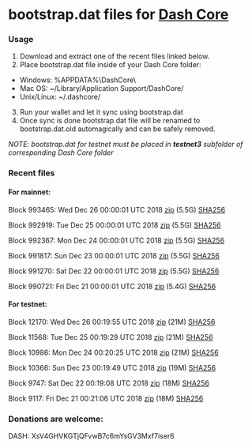 # bootstrap.dat files for [Dash Core](https://www.dash.org)

### Usage

1. Download and extract one of the recent files linked below.
2. Place bootstrap.dat file inside of your Dash Core folder:
 - Windows: %APPDATA%\DashCore\
 - Mac OS: ~/Library/Application Support/DashCore/
 - Unix/Linux: ~/.dashcore/
3. Run your wallet and let it sync using bootstrap.dat
4. Once sync is done bootstrap.dat file will be renamed to bootstrap.dat.old automagically and can be safely removed.

_NOTE: bootstrap.dat for testnet must be placed in **testnet3** subfolder of corresponding Dash Core folder_

### Recent files

#### For mainnet:

Block 993465: Wed Dec 26 00:00:01 UTC 2018 [zip](https://dash-bootstrap.ams3.digitaloceanspaces.com/mainnet/2018-12-26/bootstrap.dat.zip) (5.5G) [SHA256](https://dash-bootstrap.ams3.digitaloceanspaces.com/mainnet/2018-12-26/sha256.txt)

Block 992919: Tue Dec 25 00:00:01 UTC 2018 [zip](https://dash-bootstrap.ams3.digitaloceanspaces.com/mainnet/2018-12-25/bootstrap.dat.zip) (5.5G) [SHA256](https://dash-bootstrap.ams3.digitaloceanspaces.com/mainnet/2018-12-25/sha256.txt)

Block 992367: Mon Dec 24 00:00:01 UTC 2018 [zip](https://dash-bootstrap.ams3.digitaloceanspaces.com/mainnet/2018-12-24/bootstrap.dat.zip) (5.5G) [SHA256](https://dash-bootstrap.ams3.digitaloceanspaces.com/mainnet/2018-12-24/sha256.txt)

Block 991817: Sun Dec 23 00:00:01 UTC 2018 [zip](https://dash-bootstrap.ams3.digitaloceanspaces.com/mainnet/2018-12-23/bootstrap.dat.zip) (5.5G) [SHA256](https://dash-bootstrap.ams3.digitaloceanspaces.com/mainnet/2018-12-23/sha256.txt)

Block 991270: Sat Dec 22 00:00:01 UTC 2018 [zip](https://dash-bootstrap.ams3.digitaloceanspaces.com/mainnet/2018-12-22/bootstrap.dat.zip) (5.5G) [SHA256](https://dash-bootstrap.ams3.digitaloceanspaces.com/mainnet/2018-12-22/sha256.txt)

Block 990721: Fri Dec 21 00:00:01 UTC 2018 [zip](https://dash-bootstrap.ams3.digitaloceanspaces.com/mainnet/2018-12-21/bootstrap.dat.zip) (5.4G) [SHA256](https://dash-bootstrap.ams3.digitaloceanspaces.com/mainnet/2018-12-21/sha256.txt)


#### For testnet:

Block 12170: Wed Dec 26 00:19:55 UTC 2018 [zip](https://dash-bootstrap.ams3.digitaloceanspaces.com/testnet/2018-12-26/bootstrap.dat.zip) (21M) [SHA256](https://dash-bootstrap.ams3.digitaloceanspaces.com/testnet/2018-12-26/sha256.txt)

Block 11568: Tue Dec 25 00:19:29 UTC 2018 [zip](https://dash-bootstrap.ams3.digitaloceanspaces.com/testnet/2018-12-25/bootstrap.dat.zip) (21M) [SHA256](https://dash-bootstrap.ams3.digitaloceanspaces.com/testnet/2018-12-25/sha256.txt)

Block 10986: Mon Dec 24 00:20:25 UTC 2018 [zip](https://dash-bootstrap.ams3.digitaloceanspaces.com/testnet/2018-12-24/bootstrap.dat.zip) (21M) [SHA256](https://dash-bootstrap.ams3.digitaloceanspaces.com/testnet/2018-12-24/sha256.txt)

Block 10366: Sun Dec 23 00:19:49 UTC 2018 [zip](https://dash-bootstrap.ams3.digitaloceanspaces.com/testnet/2018-12-23/bootstrap.dat.zip) (19M) [SHA256](https://dash-bootstrap.ams3.digitaloceanspaces.com/testnet/2018-12-23/sha256.txt)

Block 9747: Sat Dec 22 00:19:08 UTC 2018 [zip](https://dash-bootstrap.ams3.digitaloceanspaces.com/testnet/2018-12-22/bootstrap.dat.zip) (18M) [SHA256](https://dash-bootstrap.ams3.digitaloceanspaces.com/testnet/2018-12-22/sha256.txt)

Block 9117: Fri Dec 21 00:21:06 UTC 2018 [zip](https://dash-bootstrap.ams3.digitaloceanspaces.com/testnet/2018-12-21/bootstrap.dat.zip) (18M) [SHA256](https://dash-bootstrap.ams3.digitaloceanspaces.com/testnet/2018-12-21/sha256.txt)


### Donations are welcome:

DASH: XsV4GHVKGTjQFvwB7c6mYsGV3Mxf7iser6

